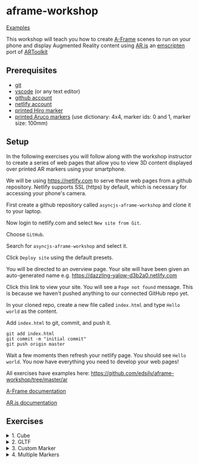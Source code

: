 # aframe-workshop

[Examples](https://aframe-workshop.netlify.com)

This workshop will teach you how to create [A-Frame](https://aframe.io/) scenes to run on your phone and display Augmented Reality content using [AR.js](https://github.com/jeromeetienne/AR.js/blob/master/README.md) an [emscripten](https://en.wikipedia.org/wiki/Emscripten) port of [ARToolkit](https://github.com/artoolkit/jsartoolkit5)

## Prerequisites

- [git](https://git-scm.com/book/en/v2/Getting-Started-Installing-Git)
- [vscode](https://code.visualstudio.com/) (or any text editor)
- [github account](https://github.com)
- [netlify account](https://netlify.com)
- [printed Hiro marker](https://upload.wikimedia.org/wikipedia/commons/4/48/Hiro_marker_ARjs.png)
- [printed Aruco markers](http://chev.me/arucogen/) (use dictionary: 4x4, marker ids: 0 and 1, marker size: 100mm)

## Setup

In the following exercises you will follow along with the workshop instructor to create a series of web pages that allow you to view 3D content displayed over printed AR markers using your smartphone.

We will be using https://netlify.com to serve these web pages from a github repository. Netlify supports SSL (https) by default, which is necessary for accessing your phone's camera.

First create a github repository called `asyncjs-aframe-workshop` and clone it to your laptop.

Now login to netlify.com and select `New site from Git`.

Choose `GitHub`.

Search for `asyncjs-aframe-workshop` and select it.

Click `Deploy site` using the default presets.

You will be directed to an overview page. Your site will have been given an auto-generated name e.g. https://dazzling-yalow-d3b2a0.netlify.com

Click this link to view your site. You will see a `Page not found` message. This is because we haven't pushed anything to our connected GitHub repo yet.

In your cloned repo, create a new file called `index.html` and type `Hello world` as the content.

Add `index.html` to git, commit, and push it.

    git add index.html
    git commit -m "initial commit"
    git push origin master

Wait a few moments then refresh your netlify page. You should see `Hello world`. You now have everything you need to develop your web pages!

All exercises have examples here: https://github.com/edsilv/aframe-workshop/tree/master/ar

[A-Frame documentation](https://aframe.io/docs/0.9.0/introduction/)

[AR.js documentation](https://github.com/jeromeetienne/AR.js-docs)

## Exercises

<details>
<summary>1. Cube</summary>

Create a `cube.html` page. Use this "boilerplate" code:

```html
<html>
  <head>
    <title>A-Frame Workshop</title>
    <script src="https://aframe.io/releases/0.9.2/aframe.min.js"></script>
    <script src="https://unpkg.com/ar.js@1.7.1/aframe/build/aframe-ar.min.js"></script>
  </head>

  <body style="margin: 0px; overflow: hidden;">
    <a-scene embedded arjs="sourceType: webcam;">
    </a-scene>
  </body>
</html>
```

**Goals**

- Display a 3D cube above the printed Hiro marker
- Change the default size, position, rotation, and color of the cube


</details>

<details>
<summary>2. GLTF</summary>

Save your `cube.html` as a new `gltf.html` page, removing your cube from the scene.

**Goals**

- Load a gltf model above the Hiro marker, e.g. https://nomad-project.co.uk/objects/collection/headrest/_headrest/headrest.gltf
- Animate the rotation of the model about the Y (up) axis
- Use `<a-assets>` to preload your gltf
- Use `debugUIEnabled: false;` to remove debug message overlays
- Use `vr-mode-ui="enabled: false"` to remove VR goggles toggle (not needed)
- Use `renderer="colorManagement: true;"` to enable colour management (otherwise gltfs don't display correctly)
- Use `loading-screen="dotsColor: white; backgroundColor: black"` to create a customised loading screen

</details>

<details>
<summary>3. Custom Marker</summary>

Save your `gltf.html` page as a new `custom-marker.html` page, removing your gltf entity and `a-marker-camera` from the scene.

**Goals**

- Upload `assets/markers/upload/0.png` to create a custom marker here: https://jeromeetienne.github.io/AR.js/three.js/examples/marker-training/examples/generator.html
- Download the generated .patt file and add to `assets/markers`
- Use this custom marker in your scene instead of the Hiro marker preset

**Notes**

- Set AR.js `patternRatio: 0.66;`: Aesthetically, it's preferable for the black border to match the Aruco grid pattern. `patternRatio: 0.66;` is needed as the marker ratio isn't 50%. A "Pattern Ratio 0.6" in the marker generator means that the pattern within the marker makes up 60% of the overall marker width (including border). For a 4x4 aruco the pattern ratio is 4/6 (4 grid items plus 2 sides of border). For a 5x5 it's 5/7 (5 grid items plus two sides of border), etc.
- Use `<a-entity camera></a-entity>`
- Models must be placed inside the `a-marker` tags
- Better to use simple shapes for markers
- Markers must not have rotational symmetry
- Black borders seem to work best
- Thicker borders are better for stability
- Markers can be as small as 1.5/2cm but it means that the phone has to be held close

</details>

<details>
<summary>4. Multiple Markers</summary>

Save your `custom-marker.html` page as a new `multiple-markers.html` page.

**Goals**

- Upload `assets/markers/upload/1.png` to create a custom marker here: https://jeromeetienne.github.io/AR.js/three.js/examples/marker-training/examples/generator.html
- Use this second custom marker in your scene to display https://nomad-project.co.uk/objects/collection/gourd/_gourd/gourd.gltf
- Create a `rotating` mixin instead of duplicating the animation attribute.

</details>